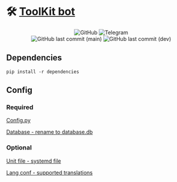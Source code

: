# 🛠 [ToolKit bot](t.me/Tool_Kit_Bot)

<div align="center">
<img alt="GitHub" src="https://img.shields.io/github/license/igorechek06/ToolKit?style=for-the-badge"/>
<img alt="Telegram" src="https://img.shields.io/badge/Telegam-bot-0088cc?style=for-the-badge&logo=telegram" />

<br> 

<img alt="GitHub last commit (main)" src="https://img.shields.io/github/last-commit/igorechek06/ToolKit/main?label=Last%20main%20commit&style=for-the-badge"/>
<img alt="GitHub last commit (dev)" src="https://img.shields.io/github/last-commit/igorechek06/ToolKit/dev?label=Last%20dev%20commit&style=for-the-badge"/>
</div>

<!-- I know it is wrong -->

## Dependencies

    pip install -r dependencies

## Config

### Required

[Config.py](https://github.com/igorechek06/ToolKit/blob/main/config.sample.py)

[Database - rename to database.db](https://github.com/igorechek06/ToolKit/blob/main/data/database.sample.db)

### Optional

[Unit file - systemd file](https://github.com/igorechek06/ToolKit/blob/main/ToolKit.semple.service)

[Lang conf - supported translations](https://github.com/igorechek06/ToolKit/blob/main/lang_conf.py)
